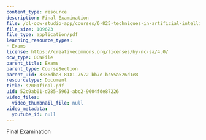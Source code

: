 ```yaml
---
content_type: resource
description: Final Examination
file: /ol-ocw-studio-app/courses/6-825-techniques-in-artificial-intelligence-sma-5504-fall-2002/52c9ab01d2855961abc29604fde87226_s2001final.pdf
file_size: 109623
file_type: application/pdf
learning_resource_types:
- Exams
license: https://creativecommons.org/licenses/by-nc-sa/4.0/
ocw_type: OCWFile
parent_title: Exams
parent_type: CourseSection
parent_uid: 3336dba8-8181-7572-bb7e-bc55a526d1e8
resourcetype: Document
title: s2001final.pdf
uid: 52c9ab01-d285-5961-abc2-9604fde87226
video_files:
  video_thumbnail_file: null
video_metadata:
  youtube_id: null
---
```

Final Examination